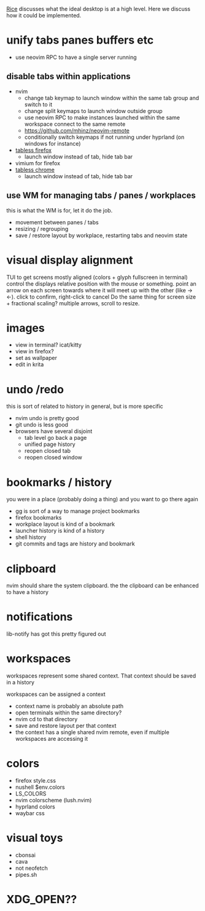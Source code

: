 [Rice](RICE.md) discusses what the ideal desktop is at a high level.
Here we discuss how it could be implemented.

# unify tabs panes buffers etc
* use neovim RPC to have a single server running

## disable tabs within applications
* nvim
    * change tab keymap to launch window within the same tab group and switch to it
    * change split keymaps to launch window outside group
    * use neovim RPC to make instances launched within the same workspace connect to the same remote
    * https://github.com/mhinz/neovim-remote
    * conditionally switch keymaps if not running under hyprland (on windows for instance)
* [tabless firefox](https://addons.mozilla.org/en-US/firefox/addon/tabless-fox/)
    * launch window instead of tab, hide tab bar
* vimium for firefox
* [tabless chrome](https://chromewebstore.google.com/detail/tab-less/mdndkociaebjkggmhnemegoegnbfbgoo?pli=1)
    * launch window instead of tab, hide tab bar

## use WM for managing tabs / panes / workplaces
this is what the WM is for, let it do the job.
* movement between panes / tabs
* resizing / regrouping
* save / restore layout by workplace, restarting tabs and neovim state

# visual display alignment
TUI to get screens mostly aligned (colors + glyph fullscreen in terminal)
control the displays relative position with the mouse or something.
point an arrow on each screen towards where it will meet up with the other (like -><-).
click to confirm, right-click to cancel
Do the same thing for screen size + fractional scaling? multiple arrows, scroll to resize.

# images
* view in terminal? icat/kitty
* view in firefox?
* set as wallpaper
* edit in krita

# undo /redo
this is sort of related to history in general, but is more specific
* nvim undo is pretty good
* git undo is less good
* browsers have several disjoint 
    * tab level go back a page
    * unified page history
    * reopen closed tab
    * reopen closed window

# bookmarks / history
you were in a place (probably doing a thing) and you want to go there again
* gg is sort of a way to manage project bookmarks
* firefox bookmarks
* workplace layout is kind of a bookmark
* launcher history is kind of a history
* shell history
* git commits and tags are history and bookmark

# clipboard
nvim should share the system clipboard.
the the clipboard can be enhanced to have a history

# notifications
lib-notify has got this pretty figured out

# workspaces
workspaces represent some shared context. That context should be saved in a history

workspaces can be assigned a context
* context name is probably an absolute path
* open terminals within the same directory?
* nvim cd to that directory
* save and restore layout per that context
* the context has a single shared nvim remote, even if multiple workspaces are accessing it

# colors
* firefox style.css
* nushell $env.colors
* LS_COLORS
* nvim colorscheme (lush.nvim)
* hyprland colors
* waybar css


# visual toys
* cbonsai
* cava
* not neofetch
* pipes.sh

# XDG_OPEN??
